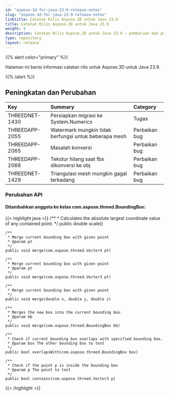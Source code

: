 ```yaml
---
id: "aspose-3d-for-java-23-9-release-notes"
slug: "aspose-3d-for-java-23-9-release-notes"
linktitle: Catatan Rilis Aspose.3D untuk Java 23.9
title: Catatan Rilis Aspose.3D untuk Java 23.9
weight: 4
description: Catatan Rilis Aspose.3D untuk Java 23.9 – pembaruan dan perbaikan terbaru.
type: repository
layout: release
---
```


{{% alert color="primary" %}}

Halaman ini berisi informasi catatan rilis untuk Aspose.3D untuk Java 23.9.

{{% /alert %}}
## **Peningkatan dan Perubahan**

|**Key**|**Summary**|**Category**|
| :- | :- | :- |
| THREEDNET-1430 | Persiapkan migrasi ke System.Numerics | Tugas |
| THREEDAPP-2055 | Watermark mungkin tidak berfungsi untuk beberapa mesh | Perbaikan bug |
| THREEDAPP-2065 | Masalah konversi | Perbaikan bug |
| THREEDAPP-2066 | Tekstur hilang saat fbx dikonversi ke obj | Perbaikan bug |
| THREEDNET-1429 | Triangulasi mesh mungkin gagal terkadang | Perbaikan bug |


### Perubahan API


#### Ditambahkan anggota ke kelas **com.aspose.threed.BoundingBox**:

{{< highlight java >}}
    /**
     * Calculates the absolute largest coordinate value of any contained point.
     */
    public double scale()

    /**
     * Merge current bounding box with given point
     * @param pt 
     */
    public void merge(com.aspose.threed.Vector4 pt)

    /**
     * Merge current bounding box with given point
     * @param pt 
     */
    public void merge(com.aspose.threed.Vector3 pt)

    /**
     * Merge current bounding box with given point
     */
    public void merge(double x, double y, double z)

    /**
     * Merges the new box into the current bounding box.
     * @param bb 
     */
    public void merge(com.aspose.threed.BoundingBox bb)

    /**
     * Check if current bounding box overlaps with specified bounding box.
     * @param box The other bounding box to test
     */
    public bool overlapsWith(com.aspose.threed.BoundingBox box)

    /**
     * Check if the point p is inside the bounding box
     * @param p The point to test
     */
    public bool contains(com.aspose.threed.Vector3 p)

{{< /highlight >}}